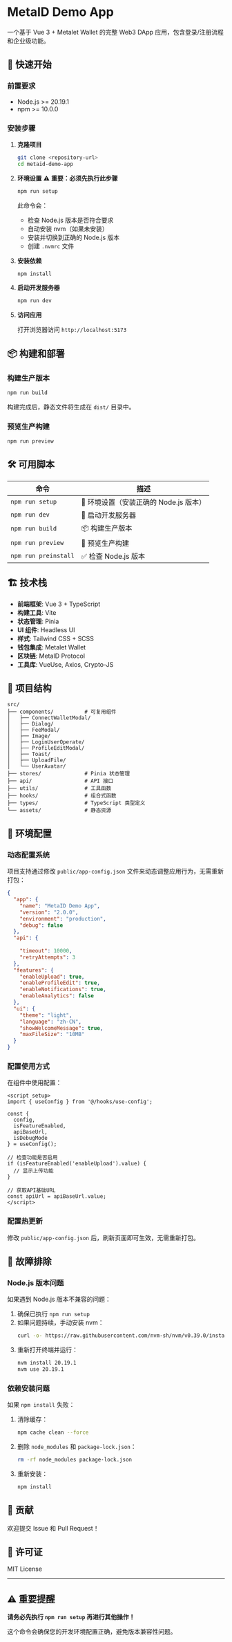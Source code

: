 # MetaID Demo App

一个基于 Vue 3 + Metalet Wallet 的完整 Web3 DApp 应用，包含登录/注册流程和企业级功能。

## 🚀 快速开始

### 前置要求

- Node.js >= 20.19.1
- npm >= 10.0.0

### 安装步骤

1. **克隆项目**
   ```bash
   git clone <repository-url>
   cd metaid-demo-app
   ```

2. **环境设置** ⚠️ **重要：必须先执行此步骤**
   ```bash
   npm run setup
   ```
   
   此命令会：
   - 检查 Node.js 版本是否符合要求
   - 自动安装 nvm（如果未安装）
   - 安装并切换到正确的 Node.js 版本
   - 创建 `.nvmrc` 文件

3. **安装依赖**
   ```bash
   npm install
   ```

4. **启动开发服务器**
   ```bash
   npm run dev
   ```

5. **访问应用**
   
   打开浏览器访问 `http://localhost:5173`

## 📦 构建和部署

### 构建生产版本
```bash
npm run build
```

构建完成后，静态文件将生成在 `dist/` 目录中。

### 预览生产构建
```bash
npm run preview
```

## 🛠️ 可用脚本

| 命令 | 描述 |
|------|------|
| `npm run setup` | 🔧 环境设置（安装正确的 Node.js 版本） |
| `npm run dev` | 🚀 启动开发服务器 |
| `npm run build` | 📦 构建生产版本 |
| `npm run preview` | 👀 预览生产构建 |
| `npm run preinstall` | ✅ 检查 Node.js 版本 |

## 🏗️ 技术栈

- **前端框架**: Vue 3 + TypeScript
- **构建工具**: Vite
- **状态管理**: Pinia
- **UI 组件**: Headless UI
- **样式**: Tailwind CSS + SCSS
- **钱包集成**: Metalet Wallet
- **区块链**: MetaID Protocol
- **工具库**: VueUse, Axios, Crypto-JS

## 📁 项目结构

```
src/
├── components/          # 可复用组件
│   ├── ConnectWalletModal/
│   ├── Dialog/
│   ├── FeeModal/
│   ├── Image/
│   ├── LoginUserOperate/
│   ├── ProfileEditModal/
│   ├── Toast/
│   ├── UploadFile/
│   └── UserAvatar/
├── stores/              # Pinia 状态管理
├── api/                 # API 接口
├── utils/               # 工具函数
├── hooks/               # 组合式函数
├── types/               # TypeScript 类型定义
└── assets/              # 静态资源
```

## 🔧 环境配置

### 动态配置系统

项目支持通过修改 `public/app-config.json` 文件来动态调整应用行为，无需重新打包：

```json
{
  "app": {
    "name": "MetaID Demo App",
    "version": "2.0.0",
    "environment": "production",
    "debug": false
  },
  "api": {
   
    "timeout": 10000,
    "retryAttempts": 3
  },
  "features": {
    "enableUpload": true,
    "enableProfileEdit": true,
    "enableNotifications": true,
    "enableAnalytics": false
  },
  "ui": {
    "theme": "light",
    "language": "zh-CN",
    "showWelcomeMessage": true,
    "maxFileSize": "10MB"
  }
}
```

### 配置使用方式

在组件中使用配置：

```vue
<script setup>
import { useConfig } from '@/hooks/use-config';

const { 
  config, 
  isFeatureEnabled, 
  apiBaseUrl,
  isDebugMode 
} = useConfig();

// 检查功能是否启用
if (isFeatureEnabled('enableUpload').value) {
  // 显示上传功能
}

// 获取API基础URL
const apiUrl = apiBaseUrl.value;
</script>
```

### 配置热更新

修改 `public/app-config.json` 后，刷新页面即可生效，无需重新打包。

## 🐛 故障排除

### Node.js 版本问题

如果遇到 Node.js 版本不兼容的问题：

1. 确保已执行 `npm run setup`
2. 如果问题持续，手动安装 nvm：
   ```bash
   curl -o- https://raw.githubusercontent.com/nvm-sh/nvm/v0.39.0/install.sh | bash
   ```
3. 重新打开终端并运行：
   ```bash
   nvm install 20.19.1
   nvm use 20.19.1
   ```

### 依赖安装问题

如果 `npm install` 失败：

1. 清除缓存：
   ```bash
   npm cache clean --force
   ```
2. 删除 `node_modules` 和 `package-lock.json`：
   ```bash
   rm -rf node_modules package-lock.json
   ```
3. 重新安装：
   ```bash
   npm install
   ```



## 🤝 贡献

欢迎提交 Issue 和 Pull Request！

## 📄 许可证

MIT License

---

## ⚠️ 重要提醒

**请务必先执行 `npm run setup` 再进行其他操作！**

这个命令会确保您的开发环境配置正确，避免版本兼容性问题。
